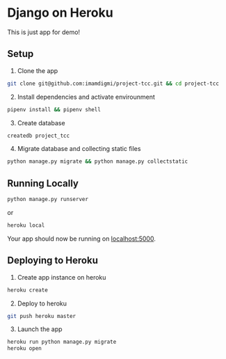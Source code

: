# Django on Heroku
This is just app for demo!

## Setup
1. Clone the app
```bash
git clone git@github.com:imamdigmi/project-tcc.git && cd project-tcc
```

2. Install dependencies and activate envirounment
```bash
pipenv install && pipenv shell
```

3. Create database
```bash
createdb project_tcc
```

4. Migrate database and collecting static files
```bash
python manage.py migrate && python manage.py collectstatic
```

## Running Locally
```bash
python manage.py runserver
```
or
```bash
heroku local
```
Your app should now be running on [localhost:5000](http://localhost:5000/).

## Deploying to Heroku

1. Create app instance on heroku
```bash
heroku create
```

2. Deploy to heroku
```bash
git push heroku master
```

3. Launch the app
```bash
heroku run python manage.py migrate
heroku open
```
